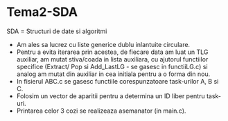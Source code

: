 # Tema2-SDA

SDA = Structuri de date si algoritmi

- Am ales sa lucrez cu liste generice dublu inlantuite circulare.
- Pentru a evita iterarea prin acestea, de fiecare data am luat un TLG auxiliar,
am mutat stiva/coada in lista auxiliara, cu ajutorul functiilor specifice (Extract/
Pop si Add_LastLG - se gasesc in functiiLG.c) si analog am mutat din auxiliar in cea
initiala pentru a o forma din nou.
- In fisierul ABC.c se gasesc functiile corespunzatoare task-urilor A, B si C.
- Folosim un vector de aparitii pentru a determina un ID liber pentru task-uri.
- Printarea celor 3 cozi se realizeaza asemanator (in main.c).
